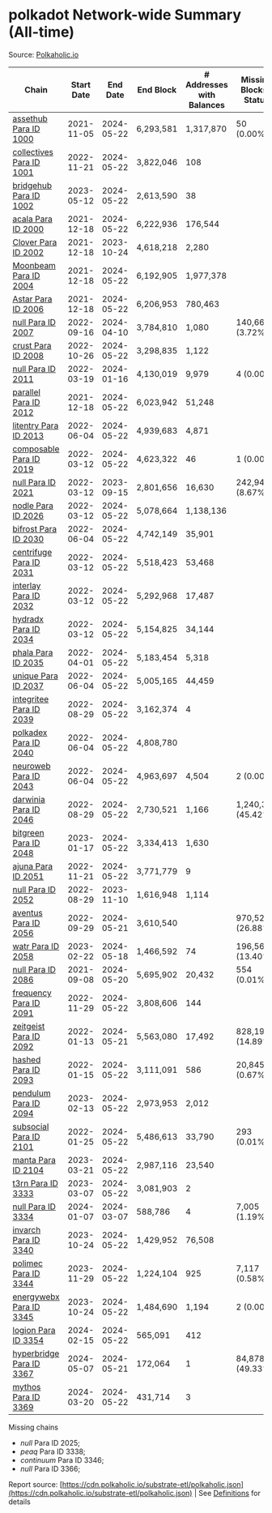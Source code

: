 # polkadot Network-wide Summary (All-time)

Source: [Polkaholic.io](https://polkaholic.io)


| Chain            | Start Date | End Date | End Block | # Addresses with Balances | Missing Blocks / Status |
| ---------------- | ---------- | ---------| --------- | ------------------------- | ----------------------- |
| [assethub Para ID 1000](/polkadot/1000-statemint) | 2021-11-05 | 2024-05-22 | 6,293,581 |  1,317,870 | 50 (0.00%)  |
| [collectives Para ID 1001](/polkadot/1001-polkadot-parachain-1001) | 2022-11-21 | 2024-05-22 | 3,822,046 |  108 |    |
| [bridgehub Para ID 1002](/polkadot/1002-polkadot-parachain-1002) | 2023-05-12 | 2024-05-22 | 2,613,590 |  38 |    |
| [acala Para ID 2000](/polkadot/2000-acala) | 2021-12-18 | 2024-05-22 | 6,222,936 |  176,544 |    |
| [Clover Para ID 2002](/polkadot/2002-clover) | 2021-12-18 | 2023-10-24 | 4,618,218 |  2,280 |    |
| [Moonbeam Para ID 2004](/polkadot/2004-moonbeam) | 2021-12-18 | 2024-05-22 | 6,192,905 |  1,977,378 |    |
| [Astar Para ID 2006](/polkadot/2006-astar) | 2021-12-18 | 2024-05-22 | 6,206,953 |  780,463 |    |
| [null Para ID 2007](/polkadot/2007-kapex) | 2022-09-16 | 2024-04-10 | 3,784,810 |  1,080 | 140,668 (3.72%)  |
| [crust Para ID 2008](/polkadot/2008-crustParachain) | 2022-10-26 | 2024-05-22 | 3,298,835 |  1,122 |    |
| [null Para ID 2011](/polkadot/2011-equilibrium) | 2022-03-19 | 2024-01-16 | 4,130,019 |  9,979 | 4 (0.00%)  |
| [parallel Para ID 2012](/polkadot/2012-parallel) | 2021-12-18 | 2024-05-22 | 6,023,942 |  51,248 |    |
| [litentry Para ID 2013](/polkadot/2013-litentry) | 2022-06-04 | 2024-05-22 | 4,939,683 |  4,871 |    |
| [composable Para ID 2019](/polkadot/2019-composableFinance) | 2022-03-12 | 2024-05-22 | 4,623,322 |  46 | 1 (0.00%)  |
| [null Para ID 2021](/polkadot/2021-efinity) | 2022-03-12 | 2023-09-15 | 2,801,656 |  16,630 | 242,949 (8.67%)  |
| [nodle Para ID 2026](/polkadot/2026-nodle) | 2022-03-12 | 2024-05-22 | 5,078,664 |  1,138,136 |    |
| [bifrost Para ID 2030](/polkadot/2030-bifrost) | 2022-06-04 | 2024-05-22 | 4,742,149 |  35,901 |    |
| [centrifuge Para ID 2031](/polkadot/2031-centrifuge) | 2022-03-12 | 2024-05-22 | 5,518,423 |  53,468 |    |
| [interlay Para ID 2032](/polkadot/2032-interlay) | 2022-03-12 | 2024-05-22 | 5,292,968 |  17,487 |    |
| [hydradx Para ID 2034](/polkadot/2034-hydra) | 2022-03-12 | 2024-05-22 | 5,154,825 |  34,144 |    |
| [phala Para ID 2035](/polkadot/2035-phala) | 2022-04-01 | 2024-05-22 | 5,183,454 |  5,318 |    |
| [unique Para ID 2037](/polkadot/2037-unique) | 2022-06-04 | 2024-05-22 | 5,005,165 |  44,459 |    |
| [integritee Para ID 2039](/polkadot/2039-polkadot-parachain-2039) | 2022-08-29 | 2024-05-22 | 3,162,374 |  4 |    |
| [polkadex Para ID 2040](/polkadot/2040-polkadex) | 2022-06-04 | 2024-05-22 | 4,808,780 |   |    |
| [neuroweb Para ID 2043](/polkadot/2043-origintrail-parachain) | 2022-06-04 | 2024-05-22 | 4,963,697 |  4,504 | 2 (0.00%)  |
| [darwinia Para ID 2046](/polkadot/2046-polkadot-parachain-2046) | 2022-08-29 | 2024-05-22 | 2,730,521 |  1,166 | 1,240,326 (45.42%)  |
| [bitgreen Para ID 2048](/polkadot/2048-polkadot-parachain-2048) | 2023-01-17 | 2024-05-22 | 3,334,413 |  1,630 |    |
| [ajuna Para ID 2051](/polkadot/2051-polkadot-parachain-2051) | 2022-11-21 | 2024-05-22 | 3,771,779 |  9 |    |
| [null Para ID 2052](/polkadot/2052-polkadot-parathread-2052) | 2022-08-29 | 2023-11-10 | 1,616,948 |  1,114 |    |
| [aventus Para ID 2056](/polkadot/2056-polkadot-parachain-2056) | 2022-09-29 | 2024-05-21 | 3,610,540 |   | 970,522 (26.88%)  |
| [watr Para ID 2058](/polkadot/2058-polkadot-parachain-2058) | 2023-02-22 | 2024-05-18 | 1,466,592 |  74 | 196,567 (13.40%)  |
| [null Para ID 2086](/polkadot/2086-polkadot-parachain-2086) | 2021-09-08 | 2024-05-20 | 5,695,902 |  20,432 | 554 (0.01%)  |
| [frequency Para ID 2091](/polkadot/2091-polkadot-parachain-2091) | 2022-11-29 | 2024-05-22 | 3,808,606 |  144 |    |
| [zeitgeist Para ID 2092](/polkadot/2092-polkadot-parachain-2092) | 2022-01-13 | 2024-05-21 | 5,563,080 |  17,492 | 828,192 (14.89%)  |
| [hashed Para ID 2093](/polkadot/2093-polkadot-parachain-2093) | 2022-01-15 | 2024-05-22 | 3,111,091 |  586 | 20,845 (0.67%)  |
| [pendulum Para ID 2094](/polkadot/2094-polkadot-parachain-2094) | 2023-02-13 | 2024-05-22 | 2,973,953 |  2,012 |    |
| [subsocial Para ID 2101](/polkadot/2101-polkadot-parachain-2101) | 2022-01-25 | 2024-05-22 | 5,486,613 |  33,790 | 293 (0.01%)  |
| [manta Para ID 2104](/polkadot/2104-polkadot-parachain-2104) | 2023-03-21 | 2024-05-22 | 2,987,116 |  23,540 |    |
| [t3rn Para ID 3333](/polkadot/3333-polkadot-parachain-3333) | 2023-03-07 | 2024-05-22 | 3,081,903 |  2 |    |
| [null Para ID 3334](/polkadot/3334-polkadot-parathread-3334) | 2024-01-07 | 2024-03-07 | 588,786 |  4 | 7,005 (1.19%)  |
| [invarch Para ID 3340](/polkadot/3340-polkadot-parachain-3340) | 2023-10-24 | 2024-05-22 | 1,429,952 |  76,508 |    |
| [polimec Para ID 3344](/polkadot/3344-polkadot-parachain-3344) | 2023-11-29 | 2024-05-22 | 1,224,104 |  925 | 7,117 (0.58%)  |
| [energywebx Para ID 3345](/polkadot/3345-polkadot-parachain-3345) | 2023-10-24 | 2024-05-22 | 1,484,690 |  1,194 | 2 (0.00%)  |
| [logion Para ID 3354](/polkadot/3354-polkadot-parachain-3354) | 2024-02-15 | 2024-05-22 | 565,091 |  412 |    |
| [hyperbridge Para ID 3367](/polkadot/3367-polkadot-parachain-3367) | 2024-05-07 | 2024-05-21 | 172,064 |  1 | 84,878 (49.33%)  |
| [mythos Para ID 3369](/polkadot/3369-polkadot-parachain-3369) | 2024-03-20 | 2024-05-22 | 431,714 |  3 |    |

Missing chains


* *null* Para ID 2025; 
* *peaq* Para ID 3338; 
* *continuum* Para ID 3346; 
* *null* Para ID 3366; 

Report source: [https://cdn.polkaholic.io/substrate-etl/polkaholic.json](https://cdn.polkaholic.io/substrate-etl/polkaholic.json) | See [Definitions](/DEFINITIONS.md) for details
